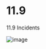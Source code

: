 # 11.9
11.9 Incidents

![image](https://user-images.githubusercontent.com/42169240/200998783-9acb9aaf-ad5f-4a21-87fd-eaa5f79342c6.png)
